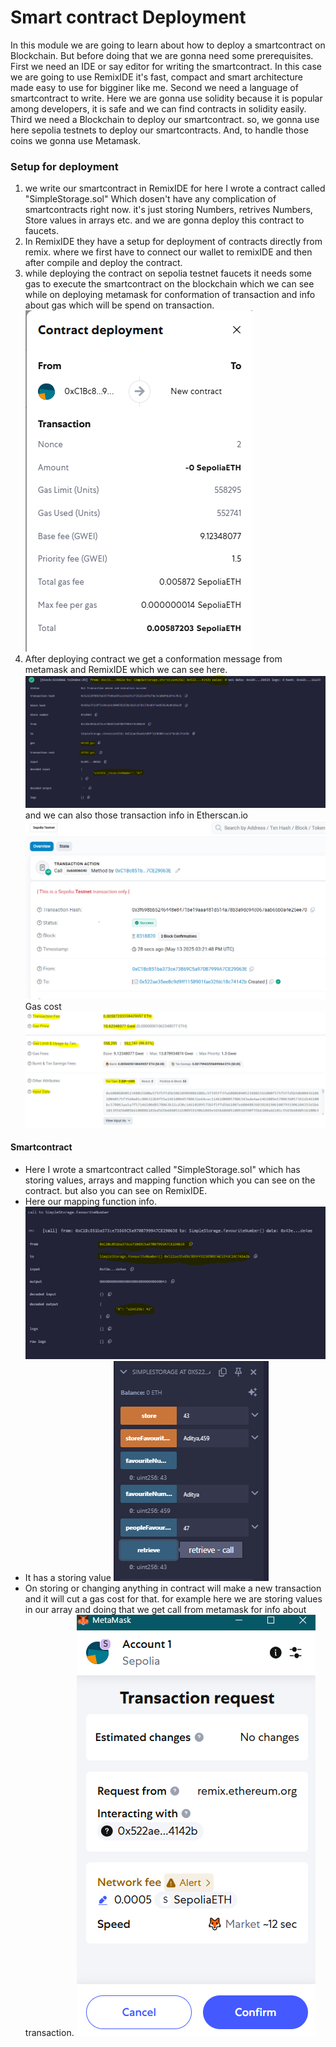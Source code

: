 # Smart contract Deployment 
In this module we are going to learn about how to deploy a smartcontract on Blockchain. But before doing that we are gonna need some prerequisites.
First we need an IDE or say editor for writing the smartcontract. In this case we are going to use RemixIDE it's fast, compact and smart architecture made easy to use for bigginer like me.
Second we need a language of smartcontract to write. Here we are gonna use solidity because it is popular among developers, it is safe and we can find contracts in solidity easily.
Third we need a Blockchain to deploy our smartcontract. so, we gonna use here sepolia testnets to deploy our smartcontracts.
And, to handle those coins we gonna use Metamask.

### Setup for deployment
1. we write our smartcontract in RemixIDE for here I wrote a contract called "SimpleStorage.sol" Which dosen't have any complication of smartcontracts right now. it's just storing Numbers, retrives Numbers, Store values in arrays etc. and we are gonna deploy this contract to faucets.
2. In RemixIDE they have a setup for deployment of contracts directly from remix. where we first have to connect our wallet to remixIDE and then after compile and deploy the contract.
3. while deploying the contract on sepolia testnet faucets it needs some gas to execute the smartcontract on the blockchain which we can see while on deploying metamask for conformation of transaction and info about gas which will be spend on transaction.
![alt text](<deployment cost in metamask.PNG>)
4. After deploying contract we get a conformation message from metamask and RemixIDE which we can see here.
![alt text](<RemixIDE deployment_storing values.PNG>)
and we can also those transaction info in Etherscan.io
![alt text](<Transaction info.PNG>)
Gas cost ![alt text](<Gas spend on deploying contract.PNG>)

#### Smartcontract
* Here I wrote a smartcontract called "SimpleStorage.sol" which has storing values, arrays and mapping function which you can see on the contract. but also you can see on RemixIDE.
* Here our mapping function info. ![alt text](<calling favouriteNumber.PNG>)
* It has a storing value ![alt text](<remixIDE simpleStorage.PNG>)
* On storing or changing anything in contract will make a new transaction and it will cut a gas cost for that. for example here we are storing values in our array and doing that we get call from metamask for info about transaction. ![alt text](<storing values.PNG>)